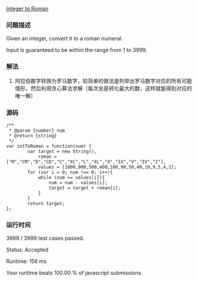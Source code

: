 [Integer to Roman](https://leetcode.com/problems/integer-to-roman/description/)
### 问题描述
Given an integer, convert it to a roman numeral.

Input is guaranteed to be within the range from 1 to 3999.
### 解法
1. 阿拉伯数字转换为罗马数字，较简单的做法是列举出罗马数字对应的所有可能情形，然后利用贪心算法求解（每次总是转化最大的数，这样就能得到对应的唯一解）
### 源码
```
/**
 * @param {number} num
 * @return {string}
 */
var intToRoman = function(num) {
        var target = new String(),
            roman = ["M","CM","D","CD","C","XC","L","XL","X","IX","V","IV","I"],
            values = [1000,900,500,400,100,90,50,40,10,9,5,4,1];
        for (var i = 0; num !== 0; i++){
            while (num >= values[i]){
                num = num - values[i];
                target = target + roman[i];
            }
        }
        return target;
};
```
### 运行时间

3999 / 3999 test cases passed.

Status: Accepted

Runtime: 156 ms

Your runtime beats 100.00 % of javascript submissions.
